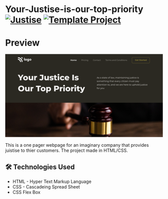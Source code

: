 # Your-Justise-is-our-top-priority [![Justise](https://img.shields.io/badge/Template-Project-red)](http://www.gnu.org/licenses/agpl-3.0) [![Template Project](https://img.shields.io/badge/Technologies%20-HTML%2FCSS-brightgreen)](http://www.gnu.org/licenses/agpl-3.0)


# Preview
![](assets/thumbnail.png)



This is  a one pager webpage for an imaginary company that provides juistise to thier customers. The project made in HTML/CSS.


## 🛠 Technologies Used
  - HTML - Hyper Text Markup Language
  - CSS - Cascadeing Spread Sheet
  - CSS Flex Box

 
